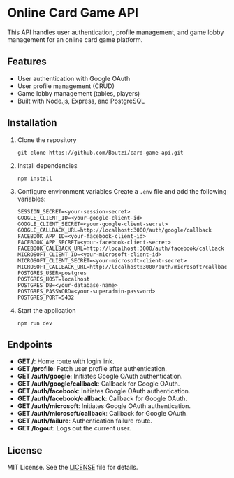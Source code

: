 # Online Card Game API

This API handles user authentication, profile management, and game lobby management for an online card game platform.

## Features

- User authentication with Google OAuth
- User profile management (CRUD)
- Game lobby management (tables, players)
- Built with Node.js, Express, and PostgreSQL

## Installation

1. Clone the repository

   ```
   git clone https://github.com/Boutzi/card-game-api.git
   ```

2. Install dependencies

   ```
   npm install
   ```

3. Configure environment variables
   Create a `.env` file and add the following variables:

   ```
   SESSION_SECRET=<your-session-secret>
   GOOGLE_CLIENT_ID=<your-google-client-id>
   GOOGLE_CLIENT_SECRET=<your-google-client-secret>
   GOOGLE_CALLBACK_URL=http://localhost:3000/auth/google/callback
   FACEBOOK_APP_ID=<your-facebook-client-id>
   FACEBOOK_APP_SECRET=<your-facebook-client-secret>
   FACEBOOK_CALLBACK_URL=http://localhost:3000/auth/facebook/callback
   MICROSOFT_CLIENT_ID=<your-microsoft-client-id>
   MICROSOFT_CLIENT_SECRET=<your-microsoft-client-secret>
   MICROSOFT_CALLBACK_URL=http://localhost:3000/auth/microsoft/callback
   POSTGRES_USER=postgres
   POSTGRES_HOST=localhost
   POSTGRES_DB=<your-database-name>
   POSTGRES_PASSWORD=<your-superadmin-password>
   POSTGRES_PORT=5432
   ```

4. Start the application
   ```
   npm run dev
   ```

## Endpoints

- **GET /**: Home route with login link.
- **GET /profile**: Fetch user profile after authentication.
- **GET /auth/google**: Initiates Google OAuth authentication.
- **GET /auth/google/callback**: Callback for Google OAuth.
- **GET /auth/facebook**: Initiates Google OAuth authentication.
- **GET /auth/facebook/callback**: Callback for Google OAuth.
- **GET /auth/microsoft**: Initiates Google OAuth authentication.
- **GET /auth/microsoft/callback**: Callback for Google OAuth.
- **GET /auth/failure**: Authentication failure route.
- **GET /logout**: Logs out the current user.

## License

MIT License. See the [LICENSE](LICENSE) file for details.

